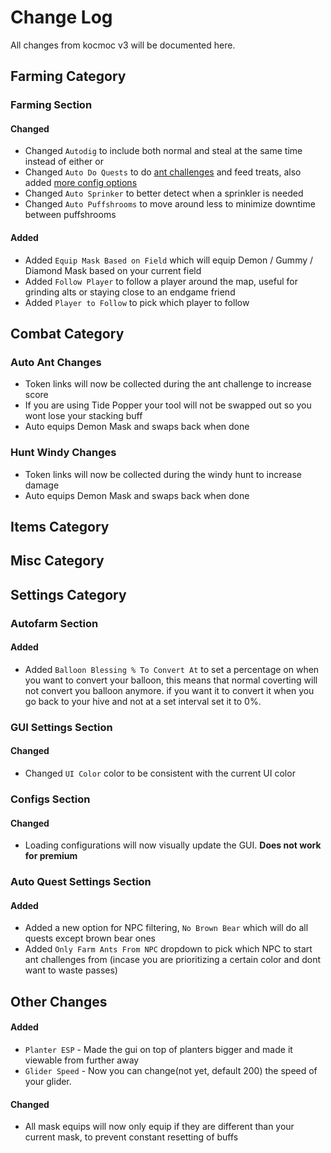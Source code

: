 # Change Log
All changes from kocmoc v3 will be documented here.

## Farming Category
### Farming Section
#### Changed
- Changed `Autodig` to include both normal and steal at the same time instead of either or
- Changed `Auto Do Quests` to do [ant challenges](https://github.com/RoseGoldIsntGay/Rosemoc#auto-ant-changes) and feed treats, also added [more config options](https://github.com/RoseGoldIsntGay/Rosemoc#auto-quest-settings-section)
- Changed `Auto Sprinker` to better detect when a sprinkler is needed
- Changed `Auto Puffshrooms` to move around less to minimize downtime between puffshrooms

#### Added
- Added `Equip Mask Based on Field` which will equip Demon / Gummy / Diamond Mask based on your current field
- Added `Follow Player` to follow a player around the map, useful for grinding alts or staying close to an endgame friend
- Added `Player to Follow` to pick which player to follow

## Combat Category
### Auto Ant Changes
- Token links will now be collected during the ant challenge to increase score
- If you are using Tide Popper your tool will not be swapped out so you wont lose your stacking buff
- Auto equips Demon Mask and swaps back when done
### Hunt Windy Changes
- Token links will now be collected during the windy hunt to increase damage
- Auto equips Demon Mask and swaps back when done

## Items Category

## Misc Category

## Settings Category
### Autofarm Section
#### Added
- Added `Balloon Blessing % To Convert At` to set a percentage on when you want to convert your balloon, this means that normal coverting will not convert you balloon anymore. if you want it to convert it when you go back to your hive and not at a set interval set it to 0%.
### GUI Settings Section
#### Changed
- Changed `UI Color` color to be consistent with the current UI color

### Configs Section
#### Changed
- Loading configurations will now visually update the GUI. **Does not work for premium**

### Auto Quest Settings Section
#### Added
- Added a new option for NPC filtering, `No Brown Bear` which will do all quests except brown bear ones
- Added `Only Farm Ants From NPC` dropdown to pick which NPC to start ant challenges from (incase you are prioritizing a certain color and dont want to waste passes)

## Other Changes
#### Added
- `Planter ESP` - Made the gui on top of planters bigger and made it viewable from further away
- `Glider Speed` - Now you can change(not yet, default 200) the speed of your glider.
#### Changed
- All mask equips will now only equip if they are different than your current mask, to prevent constant resetting of buffs
